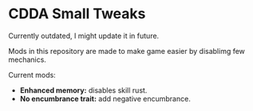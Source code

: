 # CDDA Small Tweaks

Currently outdated, I might update it in future.

Mods in this repository are made to make game easier by disablimg few mechanics.

Current mods:
- **Enhanced memory:** disables skill rust. 
- **No encumbrance trait:** add negative encumbrance.

